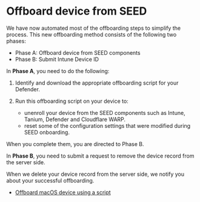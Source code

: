 # Offboard device from SEED

We have now automated most of the offboarding steps to simplify the process. This new offboarding method consists of the following two phases:

- Phase A: Offboard device from SEED components
- Phase B: Submit Intune Device ID

In **Phase A**, you need to do the following:

1. Identify and download the appropriate offboarding script for your Defender. 
2. Run this offboarding script on your device to:

    - unenroll your device from the SEED components such as Intune, Tanium, Defender and Cloudflare WARP. 
    - reset some of the configuration settings that were modified during SEED onboarding.

When you complete them, you are directed to Phase B.
  

In **Phase B**, you need to submit a request to remove the device record from the server side.

When we delete your device record from the server side, we notify you about your successful offboarding.

- [Offboard macOS device using a script](offboard-device/mac-os-using-script)


<!--
## Method 2: Offboard manually



- [Offboard macOS device manually](offboard-device/mac-os)
- [Offboard Windows device manually](offboard-device/windows)

-->
